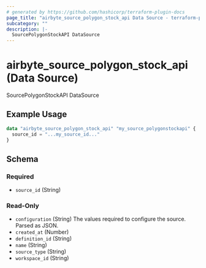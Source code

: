 ```yaml
---
# generated by https://github.com/hashicorp/terraform-plugin-docs
page_title: "airbyte_source_polygon_stock_api Data Source - terraform-provider-airbyte"
subcategory: ""
description: |-
  SourcePolygonStockAPI DataSource
---
```


# airbyte_source_polygon_stock_api (Data Source)

SourcePolygonStockAPI DataSource

## Example Usage

```terraform
data "airbyte_source_polygon_stock_api" "my_source_polygonstockapi" {
  source_id = "...my_source_id..."
}
```

<!-- schema generated by tfplugindocs -->
## Schema

### Required

- `source_id` (String)

### Read-Only

- `configuration` (String) The values required to configure the source. Parsed as JSON.
- `created_at` (Number)
- `definition_id` (String)
- `name` (String)
- `source_type` (String)
- `workspace_id` (String)
